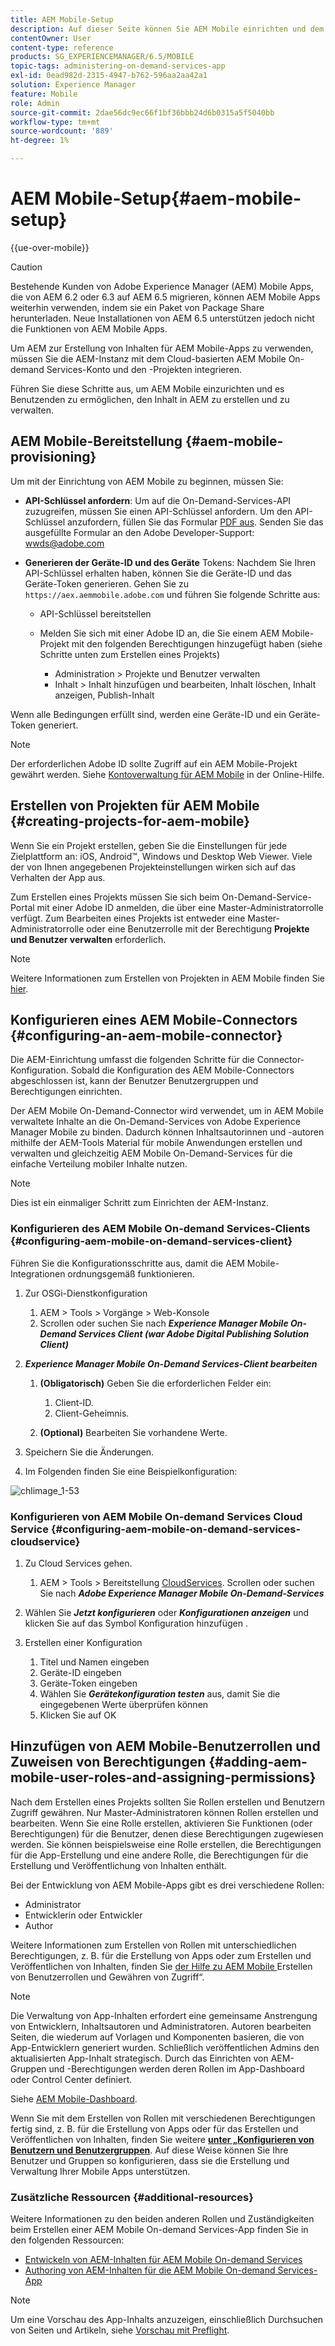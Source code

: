```yaml
---
title: AEM Mobile-Setup
description: Auf dieser Seite können Sie AEM Mobile einrichten und dem Benutzer somit ermöglichen, Inhalte in Adobe Experience Manager (AEM) zu erstellen und zu verwalten. Auf dieser Seite finden Sie Informationen zur Integration der AEM-Instanz mit dem Cloud-basierten AEM Mobile On-demand Services-Konto und Projekten.
contentOwner: User
content-type: reference
products: SG_EXPERIENCEMANAGER/6.5/MOBILE
topic-tags: administering-on-demand-services-app
exl-id: 0ead982d-2315-4947-b762-596aa2aa42a1
solution: Experience Manager
feature: Mobile
role: Admin
source-git-commit: 2dae56dc9ec66f1bf36bbb24d6b0315a5f5040bb
workflow-type: tm+mt
source-wordcount: '889'
ht-degree: 1%

---
```


# AEM Mobile-Setup{#aem-mobile-setup}

{{ue-over-mobile}}

>[!CAUTION]
>
>Bestehende Kunden von Adobe Experience Manager (AEM) Mobile Apps, die von AEM 6.2 oder 6.3 auf AEM 6.5 migrieren, können AEM Mobile Apps weiterhin verwenden, indem sie ein Paket von Package Share herunterladen. Neue Installationen von AEM 6.5 unterstützen jedoch nicht die Funktionen von AEM Mobile Apps.

Um AEM zur Erstellung von Inhalten für AEM Mobile-Apps zu verwenden, müssen Sie die AEM-Instanz mit dem Cloud-basierten AEM Mobile On-demand Services-Konto und den -Projekten integrieren.

Führen Sie diese Schritte aus, um AEM Mobile einzurichten und es Benutzenden zu ermöglichen, den Inhalt in AEM zu erstellen und zu verwalten.

## AEM Mobile-Bereitstellung {#aem-mobile-provisioning}

Um mit der Einrichtung von AEM Mobile zu beginnen, müssen Sie:

* **API-Schlüssel anfordern**: Um auf die On-Demand-Services-API zuzugreifen, müssen Sie einen API-Schlüssel anfordern. Um den API-Schlüssel anzufordern, füllen Sie das Formular [PDF aus](https://helpx.adobe.com/digital-publishing-solution/help/aem-mobile-end-of-life-faq.html). Senden Sie das ausgefüllte Formular an den Adobe Developer-Support: [wwds@adobe.com](mailto:wwds@adobe.com)

* **Generieren der Geräte-ID und des Geräte** Tokens: Nachdem Sie Ihren API-Schlüssel erhalten haben, können Sie die Geräte-ID und das Geräte-Token generieren. Gehen Sie zu `https://aex.aemmobile.adobe.com` und führen Sie folgende Schritte aus:

   * API-Schlüssel bereitstellen
   * Melden Sie sich mit einer Adobe ID an, die Sie einem AEM Mobile-Projekt mit den folgenden Berechtigungen hinzugefügt haben (siehe Schritte unten zum Erstellen eines Projekts)

      * Administration > Projekte und Benutzer verwalten
      * Inhalt > Inhalt hinzufügen und bearbeiten, Inhalt löschen, Inhalt anzeigen, Publish-Inhalt

Wenn alle Bedingungen erfüllt sind, werden eine Geräte-ID und ein Geräte-Token generiert.

>[!NOTE]
>
>Der erforderlichen Adobe ID sollte Zugriff auf ein AEM Mobile-Projekt gewährt werden. Siehe [Kontoverwaltung für AEM Mobile](https://helpx.adobe.com/digital-publishing-solution/help/aem-mobile-end-of-life-faq.html) in der Online-Hilfe.

## Erstellen von Projekten für AEM Mobile {#creating-projects-for-aem-mobile}

Wenn Sie ein Projekt erstellen, geben Sie die Einstellungen für jede Zielplattform an: iOS, Android™, Windows und Desktop Web Viewer. Viele der von Ihnen angegebenen Projekteinstellungen wirken sich auf das Verhalten der App aus.

Zum Erstellen eines Projekts müssen Sie sich beim On-Demand-Service-Portal mit einer Adobe ID anmelden, die über eine Master-Administratorrolle verfügt. Zum Bearbeiten eines Projekts ist entweder eine Master-Administratorrolle oder eine Benutzerrolle mit der Berechtigung **Projekte und Benutzer verwalten** erforderlich.

>[!NOTE]
>
>Weitere Informationen zum Erstellen von Projekten in AEM Mobile finden Sie [hier](https://helpx.adobe.com/digital-publishing-solution/help/creating-projects.html).

## Konfigurieren eines AEM Mobile-Connectors {#configuring-an-aem-mobile-connector}

Die AEM-Einrichtung umfasst die folgenden Schritte für die Connector-Konfiguration. Sobald die Konfiguration des AEM Mobile-Connectors abgeschlossen ist, kann der Benutzer Benutzergruppen und Berechtigungen einrichten.

Der AEM Mobile On-Demand-Connector wird verwendet, um in AEM Mobile verwaltete Inhalte an die On-Demand-Services von Adobe Experience Manager Mobile zu binden. Dadurch können Inhaltsautorinnen und -autoren mithilfe der AEM-Tools Material für mobile Anwendungen erstellen und verwalten und gleichzeitig AEM Mobile On-Demand-Services für die einfache Verteilung mobiler Inhalte nutzen.

>[!NOTE]
>
>Dies ist ein einmaliger Schritt zum Einrichten der AEM-Instanz.

### Konfigurieren des AEM Mobile On-demand Services-Clients {#configuring-aem-mobile-on-demand-services-client}

Führen Sie die Konfigurationsschritte aus, damit die AEM Mobile-Integrationen ordnungsgemäß funktionieren.

1. Zur OSGi-Dienstkonfiguration

   1. AEM > Tools > Vorgänge > Web-Konsole
   1. Scrollen oder suchen Sie nach ***Experience Manager Mobile On-Demand Services Client (war Adobe Digital Publishing Solution Client)***

1. ***Experience Manager Mobile On-Demand Services-Client bearbeiten***

   1. **(Obligatorisch)** Geben Sie die erforderlichen Felder ein:

      1. Client-ID.
      1. Client-Geheimnis.

   1. **(Optional)** Bearbeiten Sie vorhandene Werte.

1. Speichern Sie die Änderungen.
1. Im Folgenden finden Sie eine Beispielkonfiguration:

![chlimage_1-53](assets/chlimage_1-53.png)

### Konfigurieren von AEM Mobile On-demand Services Cloud Service {#configuring-aem-mobile-on-demand-services-cloudservice}

1. Zu Cloud Services gehen.

   1. AEM > Tools > Bereitstellung [CloudServices](http://localhost:4502/libs/cq/core/content/tools/cloudservices.html). Scrollen oder suchen Sie nach ***Adobe Experience Manager Mobile On-Demand-Services***

1. Wählen Sie ***Jetzt konfigurieren*** oder ***Konfigurationen anzeigen*** und klicken Sie auf das Symbol Konfiguration hinzufügen .

1. Erstellen einer Konfiguration

   1. Titel und Namen eingeben
   1. Geräte-ID eingeben
   1. Geräte-Token eingeben
   1. Wählen Sie ***Gerätekonfiguration testen*** aus, damit Sie die eingegebenen Werte überprüfen können
   1. Klicken Sie auf OK

## Hinzufügen von AEM Mobile-Benutzerrollen und Zuweisen von Berechtigungen {#adding-aem-mobile-user-roles-and-assigning-permissions}

Nach dem Erstellen eines Projekts sollten Sie Rollen erstellen und Benutzern Zugriff gewähren. Nur Master-Administratoren können Rollen erstellen und bearbeiten. Wenn Sie eine Rolle erstellen, aktivieren Sie Funktionen (oder Berechtigungen) für die Benutzer, denen diese Berechtigungen zugewiesen werden. Sie können beispielsweise eine Rolle erstellen, die Berechtigungen für die App-Erstellung und eine andere Rolle, die Berechtigungen für die Erstellung und Veröffentlichung von Inhalten enthält.

Bei der Entwicklung von AEM Mobile-Apps gibt es drei verschiedene Rollen:

* Administrator
* Entwicklerin oder Entwickler
* Author

Weitere Informationen zum Erstellen von Rollen mit unterschiedlichen Berechtigungen, z. B. für die Erstellung von Apps oder zum Erstellen und Veröffentlichen von Inhalten, finden Sie [ der Hilfe zu AEM Mobile ](https://helpx.adobe.com/digital-publishing-solution/help/account-admin-dps.html)Erstellen von Benutzerrollen und Gewähren von Zugriff“.

>[!NOTE]
>
>Die Verwaltung von App-Inhalten erfordert eine gemeinsame Anstrengung von Entwicklern, Inhaltsautoren und Administratoren. Autoren bearbeiten Seiten, die wiederum auf Vorlagen und Komponenten basieren, die von App-Entwicklern generiert wurden. Schließlich veröffentlichen Admins den aktualisierten App-Inhalt strategisch. Durch das Einrichten von AEM-Gruppen und -Berechtigungen werden deren Rollen im App-Dashboard oder Control Center definiert.
>
>Siehe [AEM Mobile-Dashboard](/help/mobile/mobile-apps-ondemand-application-dashboard.md).

Wenn Sie mit dem Erstellen von Rollen mit verschiedenen Berechtigungen fertig sind, z. B. für die Erstellung von Apps oder für das Erstellen und Veröffentlichen von Inhalten, finden Sie weitere [**unter „Konfigurieren von Benutzern und Benutzergruppen**](/help/mobile/aem-mobile-configure-users.md). Auf diese Weise können Sie Ihre Benutzer und Gruppen so konfigurieren, dass sie die Erstellung und Verwaltung Ihrer Mobile Apps unterstützen.

### Zusätzliche Ressourcen {#additional-resources}

Weitere Informationen zu den beiden anderen Rollen und Zuständigkeiten beim Erstellen einer AEM Mobile On-demand Services-App finden Sie in den folgenden Ressourcen:

* [Entwickeln von AEM-Inhalten für AEM Mobile On-demand Services](/help/mobile/aem-mobile-on-demand.md)
* [Authoring von AEM-Inhalten für die AEM Mobile On-demand Services-App](/help/mobile/mobile-apps-ondemand.md)

>[!NOTE]
>
>Um eine Vorschau des App-Inhalts anzuzeigen, einschließlich Durchsuchen von Seiten und Artikeln, siehe [Vorschau mit Preflight](/help/mobile/aem-mobile-manage-ondemand-services.md).
